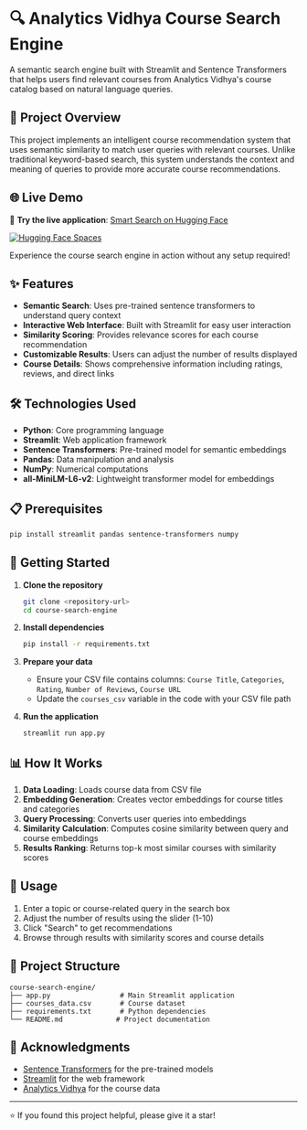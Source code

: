 # 🔍 Analytics Vidhya Course Search Engine

A semantic search engine built with Streamlit and Sentence Transformers that helps users find relevant courses from Analytics Vidhya's course catalog based on natural language queries.

## 📌 Project Overview

This project implements an intelligent course recommendation system that uses semantic similarity to match user queries with relevant courses. Unlike traditional keyword-based search, this system understands the context and meaning of queries to provide more accurate course recommendations.

## 🌐 Live Demo

🚀 **Try the live application**: [Smart Search on Hugging Face](https://huggingface.co/spaces/Bhakti-Ayarekar/Smart-Search)

[![Hugging Face Spaces](https://img.shields.io/badge/%F0%9F%A4%97%20Hugging%20Face-Spaces-blue)](https://huggingface.co/spaces/Bhakti-Ayarekar/Smart-Search)

Experience the course search engine in action without any setup required!


## ✨ Features

- **Semantic Search**: Uses pre-trained sentence transformers to understand query context
- **Interactive Web Interface**: Built with Streamlit for easy user interaction
- **Similarity Scoring**: Provides relevance scores for each course recommendation
- **Customizable Results**: Users can adjust the number of results displayed
- **Course Details**: Shows comprehensive information including ratings, reviews, and direct links

## 🛠️ Technologies Used

- **Python**: Core programming language
- **Streamlit**: Web application framework
- **Sentence Transformers**: Pre-trained model for semantic embeddings
- **Pandas**: Data manipulation and analysis
- **NumPy**: Numerical computations
- **all-MiniLM-L6-v2**: Lightweight transformer model for embeddings

## 📋 Prerequisites

```bash
pip install streamlit pandas sentence-transformers numpy
```

## 🚀 Getting Started

1. **Clone the repository**
   ```bash
   git clone <repository-url>
   cd course-search-engine
   ```

2. **Install dependencies**
   ```bash
   pip install -r requirements.txt
   ```

3. **Prepare your data**
   - Ensure your CSV file contains columns: `Course Title`, `Categories`, `Rating`, `Number of Reviews`, `Course URL`
   - Update the `courses_csv` variable in the code with your CSV file path

4. **Run the application**
   ```bash
   streamlit run app.py
   ```

## 📊 How It Works

1. **Data Loading**: Loads course data from CSV file
2. **Embedding Generation**: Creates vector embeddings for course titles and categories
3. **Query Processing**: Converts user queries into embeddings
4. **Similarity Calculation**: Computes cosine similarity between query and course embeddings
5. **Results Ranking**: Returns top-k most similar courses with similarity scores

## 🎯 Usage

1. Enter a topic or course-related query in the search box
2. Adjust the number of results using the slider (1-10)
3. Click "Search" to get recommendations
4. Browse through results with similarity scores and course details

## 📁 Project Structure

```
course-search-engine/
├── app.py                 # Main Streamlit application
├── courses_data.csv       # Course dataset
├── requirements.txt       # Python dependencies
└── README.md             # Project documentation
```

## 🙏 Acknowledgments

- [Sentence Transformers](https://www.sbert.net/) for the pre-trained models
- [Streamlit](https://streamlit.io/) for the web framework
- [Analytics Vidhya](https://www.analyticsvidhya.com/) for the course data

---

⭐ If you found this project helpful, please give it a star!
